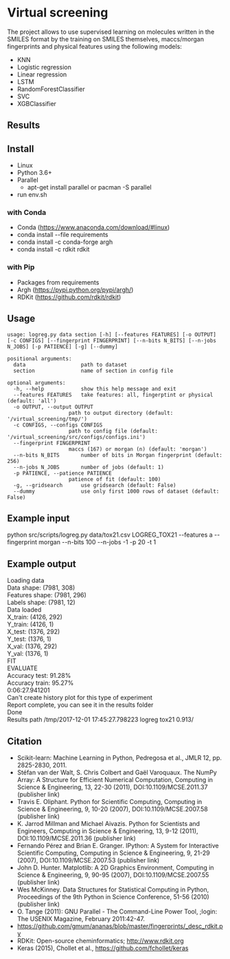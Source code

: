 # Virtual screening
The project allows to use supervised learning on molecules written in the SMILES format by the training on SMILES themselves, maccs/morgan fingerprints and physical features using the following models:
- KNN
- Logistic regression
- Linear regression
- LSTM
- RandomForestClassifier
- SVC
- XGBClassifier

## Results

## Install
- Linux
- Python 3.6+
- Parallel
  - apt-get install parallel or pacman -S parallel
- run env.sh
### with Conda
- Conda (https://www.anaconda.com/download/#linux)
- conda install --file requirements
- conda install -c conda-forge argh
- conda install -c rdkit rdkit
### with Pip
- Packages from requirements
- Argh (https://pypi.python.org/pypi/argh/)
- RDKit (https://github.com/rdkit/rdkit)


## Usage
    usage: logreg.py data section [-h] [--features FEATURES] [-o OUTPUT] [-c CONFIGS] [--fingerprint FINGERPRINT] [--n-bits N_BITS] [--n-jobs N_JOBS] [-p PATIENCE] [-g] [--dummy]

    positional arguments:
      data                  path to dataset
      section               name of section in config file

    optional arguments:
      -h, --help            show this help message and exit
      --features FEATURES   take features: all, fingerptint or physical (default: 'all')
      -o OUTPUT, --output OUTPUT
                        path to output directory (default: '/virtual_screening/tmp/')
      -c CONFIGS, --configs CONFIGS
                        path to config file (default: '/virtual_screening/src/configs/configs.ini')
      --fingerprint FINGERPRINT
                        maccs (167) or morgan (n) (default: 'morgan')
      --n-bits N_BITS       number of bits in Morgan fingerprint (default: 256)
      --n-jobs N_JOBS       number of jobs (default: 1)
      -p PATIENCE, --patience PATIENCE
                        patience of fit (default: 100)
      -g, --gridsearch      use gridsearch (default: False)
      --dummy               use only first 1000 rows of dataset (default: False)


## Example input
python src/scripts/logreg.py data/tox21.csv LOGREG_TOX21 --features a --fingerprint morgan --n-bits 100 --n-jobs -1 -p 20 -t 1

## Example output
Loading data <br />
Data shape: (7981, 308) <br />
Features shape: (7981, 296) <br />
Labels shape: (7981, 12) <br />
Data loaded <br />
X_train: (4126, 292) <br />
Y_train: (4126, 1) <br />
X_test: (1376, 292) <br />
Y_test: (1376, 1) <br />
X_val: (1376, 292) <br />
Y_val: (1376, 1) <br />
FIT <br />
EVALUATE <br />
Accuracy test: 91.28% <br />
Accuracy train: 95.27% <br />
0:06:27.941201 <br />
Can't create history plot for this type of experiment <br />
Report complete, you can see it in the results folder <br />
Done <br />
Results path /tmp/2017-12-01 17:45:27.798223 logreg tox21 0.913/ <br />


## Citation
- Scikit-learn: Machine Learning in Python, Pedregosa et al., JMLR 12, pp. 2825-2830, 2011.
- Stéfan van der Walt, S. Chris Colbert and Gaël Varoquaux. The NumPy Array: A Structure for Efficient Numerical Computation, Computing in Science & Engineering, 13, 22-30 (2011), DOI:10.1109/MCSE.2011.37 (publisher link)
- Travis E. Oliphant. Python for Scientific Computing, Computing in Science & Engineering, 9, 10-20 (2007), DOI:10.1109/MCSE.2007.58 (publisher link)
- K. Jarrod Millman and Michael Aivazis. Python for Scientists and Engineers, Computing in Science & Engineering, 13, 9-12 (2011), DOI:10.1109/MCSE.2011.36 (publisher link)
- Fernando Pérez and Brian E. Granger. IPython: A System for Interactive Scientific Computing, Computing in Science & Engineering, 9, 21-29 (2007), DOI:10.1109/MCSE.2007.53 (publisher link)
- John D. Hunter. Matplotlib: A 2D Graphics Environment, Computing in Science & Engineering, 9, 90-95 (2007), DOI:10.1109/MCSE.2007.55 (publisher link)
- Wes McKinney. Data Structures for Statistical Computing in Python, Proceedings of the 9th Python in Science Conference, 51-56 (2010) (publisher link)
- O. Tange (2011): GNU Parallel - The Command-Line Power Tool,  ;login: The USENIX Magazine, February 2011:42-47.
- https://github.com/gmum/ananas/blob/master/fingerprints/_desc_rdkit.py
- RDKit: Open-source cheminformatics; http://www.rdkit.org
- Keras (2015), Chollet et al., https://github.com/fchollet/keras
